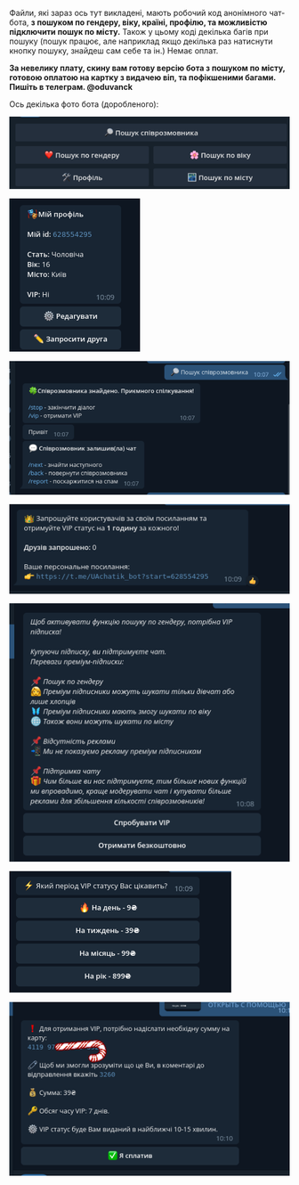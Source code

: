 
Файли, які зараз ось тут викладені, мають робочий код анонімного чат-бота, **з пошуком по гендеру, віку, країні, профілю, та можливістю підключити пошук по місту.**
Також у цьому коді декілька багів при пошуку (пошук працює, але наприклад якщо декілька раз натиснути кнопку пошуку, знайдеш сам себе та ін.) Немає оплат.

**За невелику плату, скину вам готову версію бота з пошуком по місту, готовою оплатою на картку з видачею віп, та пофікшеними багами. Пишіть в телеграм.
@oduvanck**

Ось декілька фото бота (доробленого):


![](photos/1.png)

![](photos/6.png)

![](photos/3.png)

![](photos/5.png)

![](photos/4.png)

![](photos/7.png)

![](photos/8.png)


